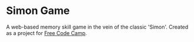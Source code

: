 # Simon Game

A web-based memory skill game in the vein of the classic 'Simon'. Created as a project for [Free Code Camp](https://freecodecamp.com).
